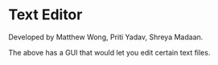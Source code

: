 # Text Editor
Developed by Matthew Wong, Priti Yadav, Shreya Madaan.

The above has a GUI that would let you edit certain text files.

